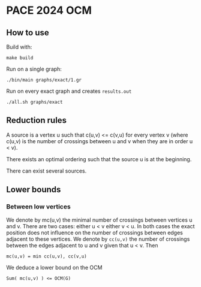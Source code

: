 # PACE 2024 OCM

## How to use

Build with:

    make build

Run on a single graph:

    ./bin/main graphs/exact/1.gr

Run on every exact graph and creates `results.out`

    ./all.sh graphs/exact

## Reduction rules

A source is a vertex u such that c(u,v) <= c(v,u) for every vertex v (where c(u,v) is the number of crossings between u and v when they are in order u < v).

There exists an optimal ordering such that the source u is at the beginning.

There can exist several sources.



## Lower bounds

### Between low vertices

We denote by mc(u,v) the minimal number of crossings between vertices u and v.
There are two cases: either u < v either v < u. In both cases the exact position does not influence on the number of crossings between edges adjacent to these vertices.
We denote by `cc(u,v)` the number of crossings between the edges adjacent to u and v given that u < v.
Then 

    mc(u,v) = min cc(u,v), cc(v,u)

We deduce a lower bound on the OCM

    Sum( mc(u,v) ) <= OCM(G)


